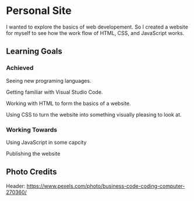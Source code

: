 # Personal Site
  I wanted to explore the basics of web developement. So I created a website for myself to see how the work flow of HTML, CSS, and JavaScript works.
## Learning Goals
  ### Achieved
  Seeing new programing languages.
  
  Getting familiar with Visual Studio Code.
  
  Working with HTML to form the basics of a website.
  
  Using CSS to turn the website into something visually pleasing to look at.
  
  ### Working Towards
  Using JavaScript in some capcity
  
  Publishing the website
  
## Photo Credits
  Header: https://www.pexels.com/photo/business-code-coding-computer-270360/
  
  
